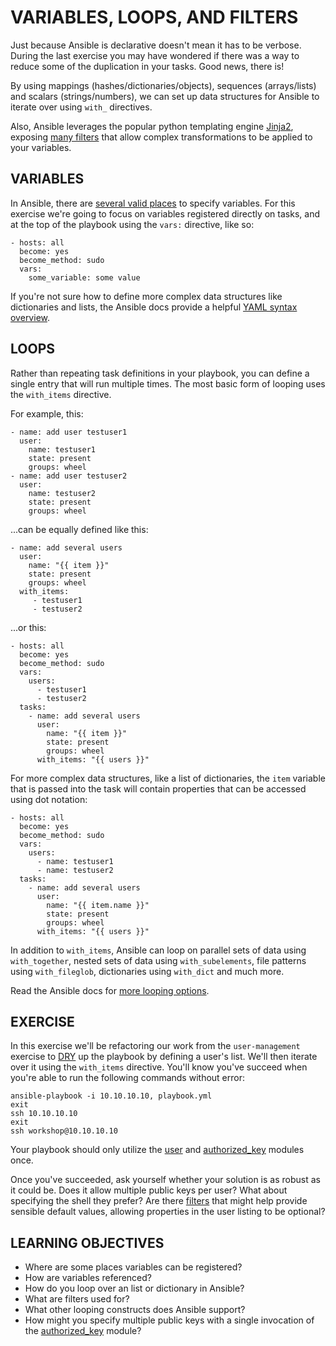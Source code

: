 # VARIABLES, LOOPS, AND FILTERS

Just because Ansible is declarative doesn't mean it has to be verbose. During
the last exercise you may have wondered if there was a way to reduce some of
the duplication in your tasks. Good news, there is!

By using mappings (hashes/dictionaries/objects), sequences (arrays/lists) and
scalars (strings/numbers), we can set up data structures for Ansible to iterate
over using `with_` directives.

Also, Ansible leverages the popular python templating engine [Jinja2], exposing
[many filters] that allow complex transformations to be applied to your
variables.

## VARIABLES

In Ansible, there are [several valid places] to specify variables. For this
exercise we're going to focus on variables registered directly on tasks, and
at the top of the playbook using the `vars:` directive, like so:

```
- hosts: all
  become: yes
  become_method: sudo
  vars:
    some_variable: some value
```

If you're not sure how to define more complex data structures like dictionaries
and lists, the Ansible docs provide a helpful [YAML syntax overview].

## LOOPS

Rather than repeating task definitions in your playbook, you can define a single
entry that will run multiple times. The most basic form of looping uses the
`with_items` directive.

For example, this:
```
- name: add user testuser1
  user:
    name: testuser1
    state: present
    groups: wheel
- name: add user testuser2
  user:
    name: testuser2
    state: present
    groups: wheel
```

...can be equally defined like this:
```
- name: add several users
  user:
    name: "{{ item }}"
    state: present
    groups: wheel
  with_items:
     - testuser1
     - testuser2
```

...or this:
```
- hosts: all
  become: yes
  become_method: sudo
  vars:
    users:
      - testuser1
      - testuser2
  tasks:
    - name: add several users
      user:
        name: "{{ item }}"
        state: present
        groups: wheel
      with_items: "{{ users }}"
```

For more complex data structures, like a list of dictionaries, the `item`
variable that is passed into the task will contain properties that can be
accessed using dot notation:

```
- hosts: all
  become: yes
  become_method: sudo
  vars:
    users:
      - name: testuser1
      - name: testuser2
  tasks:
    - name: add several users
      user:
        name: "{{ item.name }}"
        state: present
        groups: wheel
      with_items: "{{ users }}"
```

In addition to `with_items`, Ansible can loop on parallel sets of data using
`with_together`, nested sets of data using `with_subelements`, file patterns
using `with_fileglob`, dictionaries using `with_dict` and much more.

Read the Ansible docs for [more looping options].

## EXERCISE

In this exercise we'll be refactoring our work from the `user-management`
exercise to [DRY] up the playbook by defining a user's list. We'll then iterate
over it using the `with_items` directive. You'll know you've succeed when you're
able to run the following commands without error:

```
ansible-playbook -i 10.10.10.10, playbook.yml
exit
ssh 10.10.10.10
exit
ssh workshop@10.10.10.10
```
Your playbook should only utilize the [user] and [authorized_key] modules once.

Once you've succeeded, ask yourself whether your solution is as robust as it
could be. Does it allow multiple public keys per user? What about specifying the
shell they prefer? Are there [filters] that might help provide sensible default
values, allowing properties in the user listing to be optional?

## LEARNING OBJECTIVES
 - Where are some places variables can be registered?
 - How are variables referenced?
 - How do you loop over an list or dictionary in Ansible?
 - What are filters used for?
 - What other looping constructs does Ansible support?
 - How might you specify multiple public keys with a single invocation of
   the [authorized_key] module?

[jinja2]: http://jinja.pocoo.org/docs/dev/
[several valid places]: http://docs.ansible.com/ansible/playbooks_variables.html#variable-precedence-where-should-i-put-a-variable
[many filters]: http://docs.ansible.com/ansible/playbooks_filters.html
[reserved words]: http://docs.ansible.com/ansible/playbooks_variables.html#what-makes-a-valid-variable-name
[YAML syntax overview]: http://docs.ansible.com/ansible/YAMLSyntax.html#yaml-syntax
[more looping options]: http://docs.ansible.com/ansible/playbooks_loops.html
[DRY]: https://en.wikipedia.org/wiki/Don%27t_repeat_yourself
[filters]: http://docs.ansible.com/ansible/playbooks_filters.html#defaulting-undefined-variables
[user]: http://docs.ansible.com/ansible/user_module.html
[authorized_key]: http://docs.ansible.com/ansible/authorized_key_module.html
